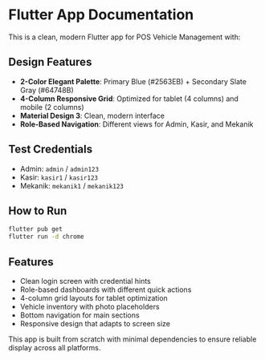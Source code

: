 # Flutter App Documentation

This is a clean, modern Flutter app for POS Vehicle Management with:

## Design Features
- **2-Color Elegant Palette**: Primary Blue (#2563EB) + Secondary Slate Gray (#64748B)
- **4-Column Responsive Grid**: Optimized for tablet (4 columns) and mobile (2 columns)
- **Material Design 3**: Clean, modern interface
- **Role-Based Navigation**: Different views for Admin, Kasir, and Mekanik

## Test Credentials
- Admin: `admin` / `admin123`
- Kasir: `kasir1` / `kasir123`
- Mekanik: `mekanik1` / `mekanik123`

## How to Run
```bash
flutter pub get
flutter run -d chrome
```

## Features
- Clean login screen with credential hints
- Role-based dashboards with different quick actions
- 4-column grid layouts for tablet optimization  
- Vehicle inventory with photo placeholders
- Bottom navigation for main sections
- Responsive design that adapts to screen size

This app is built from scratch with minimal dependencies to ensure reliable display across all platforms.